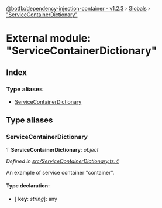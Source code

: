 [@botflx/dependency-injection-container - v1.2.3](../README.md) › [Globals](../globals.md) › ["ServiceContainerDictionary"](_servicecontainerdictionary_.md)

# External module: "ServiceContainerDictionary"

## Index

### Type aliases

* [ServiceContainerDictionary](_servicecontainerdictionary_.md#servicecontainerdictionary)

## Type aliases

###  ServiceContainerDictionary

Ƭ **ServiceContainerDictionary**: *object*

*Defined in [src/ServiceContainerDictionary.ts:4](https://github.com/botflux/dependency-injection-container/blob/ace7f76/src/ServiceContainerDictionary.ts#L4)*

An example of service container "container".

#### Type declaration:

* \[ **key**: *string*\]: any
